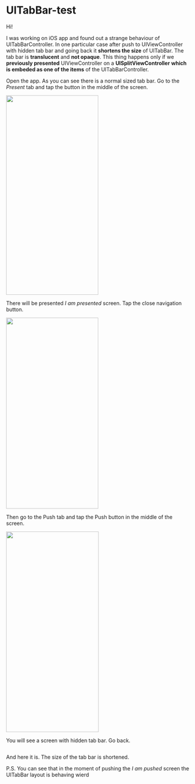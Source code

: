 # UITabBar-test

<body><p>Hi!</p>
<p></p>
<p>I was working on iOS app and found out a strange behaviour of UITabBarController. In one particular case after push to UIViewController with hidden tab bar and going back it <strong>shortens the size</strong> of UITabBar. The tab bar is <strong>translucent</strong> and <strong>not opaque</strong>. This thing happens only if we <strong>previously presented</strong> UIViewController on a <strong>UISplitViewController</strong> <strong>which is embeded as one of the items</strong> of the UITabBarController.</p>
<p></p>
<p>Open the app. As you can see there is a normal sized tab bar. Go to the <em>Present</em> tab and tap the button in the middle of the screen.</p>
<p><img alt="" class="image-1 jive-image" height="541" src="https://raw.githubusercontent.com/Chopyhoo/UITabBar-test/master/1.png" width="250" __jive_id="97870" /></p>
<p>There will be presented <em>I am presented</em> screen. Tap the close navigation button.</p>
<p></p>
<p><img alt="" class="image-2 jive-image" height="518" src="https://github.com/Chopyhoo/UITabBar-test/blob/master/2.png?raw=true" width="250" __jive_id="97976" /></p>
<p>Then go to the Push tab and tap the Push button in the middle of the screen.</p>
<p><img alt="" class="image-3 jive-image" height="518" src="https://github.com/Chopyhoo/UITabBar-test/blob/master/3.png?raw=true" style="width: 251px; height: 544.2475247524752px;" width="251" __jive_id="97977" /></p>
<p>You will see a screen with hidden tab bar. Go back.</p>
<p><img alt="" class="image-4 jive-image" height="518" src="https://github.com/Chopyhoo/UITabBar-test/blob/master/4.png?raw=true" style="width: auto; height: auto;" __jive_id="97978" /></p>
<p>And here it is. The size of the tab bar is shortened.</p>
<p><img alt="" class="image-5 jive-image" height="518" src="https://github.com/Chopyhoo/UITabBar-test/blob/master/5.png?raw=true" style="width: auto; height: auto;" width="239" __jive_id="97979" />
<br /> P.S. You can see that in the moment of pushing the <em>I am pushed</em> screen the UITabBar layout is behaving wierd<br /><br /><br /></p></body>
